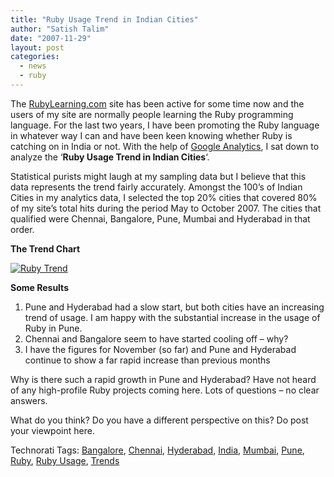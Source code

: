 ```yaml
---
title: "Ruby Usage Trend in Indian Cities"
author: "Satish Talim"
date: "2007-11-29"
layout: post
categories:
  - news
  - ruby
---
```

The [RubyLearning.com](http://rubylearning.com/) site has been active
for some time now and the users of my site are normally people learning
the Ruby programming language.<!--more--> For the last two years, I have been
promoting the Ruby language in whatever way I can and have been keen
knowing whether Ruby is catching on in India or not. With the help of
[Google Analytics](http://www.google.com/analytics/), I sat down to
analyze the ‘**Ruby Usage Trend in Indian Cities**‘.

Statistical purists might laugh at my sampling data but I believe that
this data represents the trend fairly accurately. Amongst the 100’s of
Indian Cities in my analytics data, I selected the top 20% cities that
covered 80% of my site’s total hits during the period May to October
2007. The cities that qualified were Chennai, Bangalore, Pune, Mumbai
and Hyderabad in that order.

**The Trend Chart**

[![Ruby
Trend](http://rubylearning.com/images/ru.jpg)](http://rubylearning.com/images/ru.jpg "Ruby Trend")

**Some Results**

1.  Pune and Hyderabad had a slow start, but both cities have an
    increasing trend of usage. I am happy with the substantial increase
    in the usage of Ruby in Pune.
2.  Chennai and Bangalore seem to have started cooling off – why?
3.  I have the figures for November (so far) and Pune and Hyderabad
    continue to show a far rapid increase than previous months

Why is there such a rapid growth in Pune and Hyderabad? Have not heard
of any high-profile Ruby projects coming here. Lots of questions – no
clear answers.

What do you think? Do you have a different perspective on this? Do post
your viewpoint here.

Technorati Tags: [Bangalore](http://technorati.com/tag/Bangalore),
[Chennai](http://technorati.com/tag/Chennai),
[Hyderabad](http://technorati.com/tag/Hyderabad),
[India](http://technorati.com/tag/India),
[Mumbai](http://technorati.com/tag/Mumbai),
[Pune](http://technorati.com/tag/Pune),
[Ruby](http://technorati.com/tag/Ruby), [Ruby
Usage](http://technorati.com/tag/Ruby+Usage),
[Trends](http://technorati.com/tag/Trends)
